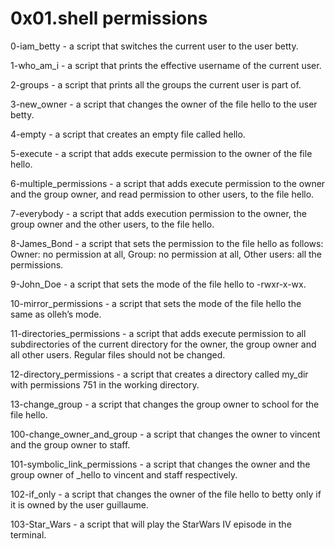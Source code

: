 # 0x01.shell permissions
0-iam_betty - a script that switches the current user to the user betty.

1-who_am_i - a script that prints the effective username of the current user.

2-groups - a script that prints all the groups the current user is part of.

3-new_owner - a script that changes the owner of the file hello to the user betty.

4-empty - a script that creates an empty file called hello.

5-execute - a script that adds execute permission to the owner of the file hello.

6-multiple_permissions - a script that adds execute permission to the owner and the group owner, and read permission to other users, to the file hello.

7-everybody - a script that adds execution permission to the owner, the group owner and the other users, to the file hello.

8-James_Bond - a script that sets the permission to the file hello as follows: Owner: no permission at all, Group: no permission at all,
Other users: all the permissions.

9-John_Doe - a script that sets the mode of the file hello to -rwxr-x-wx.

10-mirror_permissions - a script that sets the mode of the file hello the same as olleh’s mode.

11-directories_permissions -  a script that adds execute permission to all subdirectories of the current directory for the owner, the group owner and all other users. Regular files should not be changed.

12-directory_permissions - a script that creates a directory called my_dir with permissions 751 in the working directory.

13-change_group - a script that changes the group owner to school for the file hello.

100-change_owner_and_group - a script that changes the owner to vincent and the group owner to staff.

101-symbolic_link_permissions - a script that changes the owner and the group owner of _hello to vincent and staff respectively.

102-if_only - a script that changes the owner of the file hello to betty only if it is owned by the user guillaume.

103-Star_Wars - a script that will play the StarWars IV episode in the terminal.
